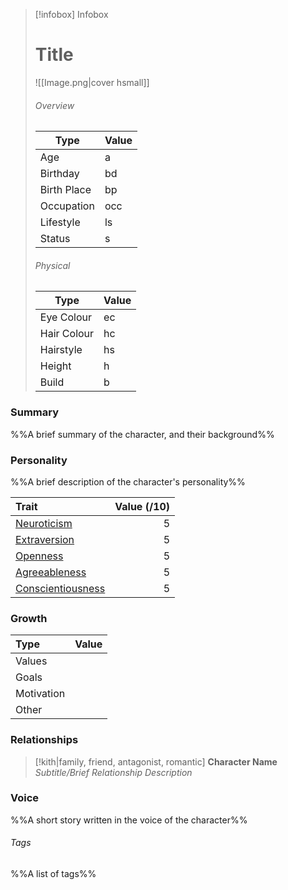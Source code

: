 > [!infobox] Infobox
> # Title
> ![[Image.png|cover hsmall]]
> ###### Overview
> | Type | Value |
> | ---- | ---- |
> | Age | a |
> | Birthday | bd |
> | Birth Place | bp |
> | Occupation | occ |
> | Lifestyle | ls |
> | Status | s |
> 
> ###### Physical
> | Type | Value |
> | ---- | ---- |
> | Eye Colour | ec |
> | Hair Colour | hc |
> | Hairstyle | hs |
> | Height | h |
> | Build | b |
### Summary
%%A brief summary of the character, and their background%%

### Personality
%%A brief description of the character's personality%%

| Trait                                                                                                                  | Value (/10) |
| :--------------------------------------------------------------------------------------------------------------------- | ----------: |
| [Neuroticism](https://www.simplypsychology.org/big-five-personality.html#Neuroticism "Neuroticism")                    |           5 |
| [Extraversion](https://www.simplypsychology.org/big-five-personality.html#Extraversion "Extraversion")                 |           5 |
| [Openness](https://www.simplypsychology.org/big-five-personality.html#Openness-to-Experience "Openness to Experience") |           5 |
| [Agreeableness](https://www.simplypsychology.org/big-five-personality.html#Agreeableness "Agreeableness")              |           5 |
| [Conscientiousness](https://www.simplypsychology.org/big-five-personality.html#Conscientiousness "Conscientiousness")  |           5 |
### Growth

| Type       | Value |
| :--------- | ----: |
| Values     |       |
| Goals      |       |
| Motivation |       |
| Other      |       |

### Relationships
> [!kith|family, friend, antagonist, romantic] **Character Name** _Subtitle/Brief Relationship Description_


### Voice
%%A short story written in the voice of the character%%

###### Tags
%%A list of tags%%